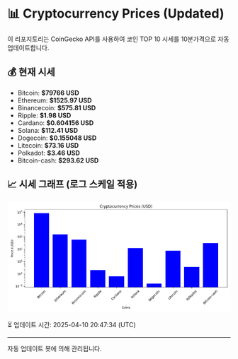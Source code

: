 
# 📊 Cryptocurrency Prices (Updated)

이 리포지토리는 CoinGecko API를 사용하여 코인 TOP 10 시세를 10분가격으로 자동 업데이트합니다.

## 💰 현재 시세
- Bitcoin: **$79766 USD**
- Ethereum: **$1525.97 USD**
- Binancecoin: **$575.81 USD**
- Ripple: **$1.98 USD**
- Cardano: **$0.604156 USD**
- Solana: **$112.41 USD**
- Dogecoin: **$0.155048 USD**
- Litecoin: **$73.16 USD**
- Polkadot: **$3.46 USD**
- Bitcoin-cash: **$293.62 USD**

## 📈 시세 그래프 (로그 스케일 적용)
![Crypto Prices](crypto_prices.png)

⏳ 업데이트 시간: 2025-04-10 20:47:34 (UTC)

---
자동 업데이트 봇에 의해 관리됩니다.
